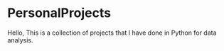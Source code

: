 # PersonalProjects

Hello, 
This is a collection of projects that I have done in Python for data analysis.
